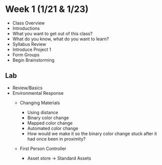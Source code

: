 # Week 1 (1/21 & 1/23)

+ Class Overview
+ Introductions
+ What you want to get out of this class?
+ What do you know, what do you want to learn?
+ Syllabus Review
+ Introduce Project 1
+ Form Groups
+ Begin Brainstorming

## Lab

+ Review/Basics
+ Environmental Response
  + Changing Materials
    + Using distance
    + Binary color change
    + Mapped color change
    + Automated color change
    + How would we make it so the binary color change stuck after it had once been in proximity?

  + First Person Controller
    + Asset store -> Standard Assets
